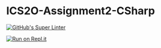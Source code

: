 # ICS2O-Assignment2-CSharp

[![GitHub's Super Linter](https://github.com/CristianoSellitto/ICS2O-Assignment2-CSharp/workflows/GitHub's%20Super%20Linter/badge.svg)](https://github.com/CristianoSellitto/ICS2O-Assignment2-CSharp/actions)

[![Run on Repl.it](https://repl.it/badge/github/CristianoSellitto/ICS2O-Assignment2-CSharp)](https://repl.it/github/CristianoSellitto/ICS2O-Assignment2-CSharp)

